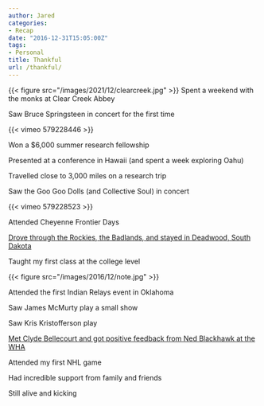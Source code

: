```yaml
---
author: Jared
categories:
- Recap
date: "2016-12-31T15:05:00Z"
tags:
- Personal
title: Thankful
url: /thankful/
---
```


{{< figure src="/images/2021/12/clearcreek.jpg" >}}
Spent a weekend with the monks at Clear Creek Abbey

Saw Bruce Springsteen in concert for the first time

{{< vimeo 579228446 >}}

Won a $6,000 summer research fellowship

Presented at a conference in Hawaii (and spent a week exploring Oahu)

Travelled close to 3,000 miles on a research trip

Saw the Goo Goo Dolls (and Collective Soul) in concert

{{< vimeo 579228523 >}}

Attended Cheyenne Frontier Days

[Drove through the Rockies, the Badlands, and stayed in Deadwood, South Dakota](https://blog.jaredeberle.org/posts/this-is-what-they-call-a-metaphor/)

Taught my first class at the college level

{{< figure src="/images/2016/12/note.jpg" >}}

Attended the first Indian Relays event in Oklahoma

Saw James McMurty play a small show

Saw Kris Kristofferson play

[Met Clyde Bellecourt and got positive feedback from Ned Blackhawk at the WHA](https://blog.jaredeberle.org/posts/go-out-and-do-the-things)

Attended my first NHL game

Had incredible support from family and friends

Still alive and kicking